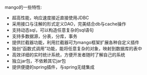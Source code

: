 mango的一些特性:
*	超高性能，响应速度接近直接使用JDBC
*	采用接口与注解的形式定义DAO，完美结合db与cache操作
*	支持动态sql，可以构造任意复杂的sql语句
*	支持多数据源，分表，分库，事务
*	提供拦截器功能，利用拦截器可为mango框架扩展各种自定义插件
*	独创“函数式调用”功能，能将任意复杂的对象，映射到数据库的表中
*	高效详细的实时统计系统，方便开发者随时了解自己的系统
*	独立jar包，不依赖其它jar包
*	提供便捷的spring插件，与spring无缝集成